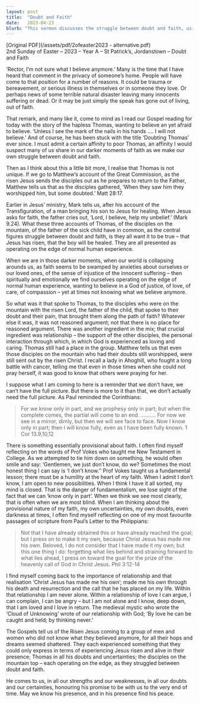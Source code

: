 ```yaml
---
layout: post
title:  "Doubt and Faith"
date:   2023-04-23
blurb: "This sermon discusses the struggle between doubt and faith, using the story of Thomas and his doubts about Jesus' resurrection as a focal point. It emphasizes the importance of relationship in faith, the humility at the heart of faith, and the provisional nature of faith. The sermon concludes with the assurance of Jesus' presence and peace, even in our doubts and uncertainties."
---
```

[Original PDF](/assets/pdf/2ofeaster2023 - alternative.pdf)    
2nd Sunday of Easter – 2023 – Year A – St Patrick’s, Jordanstown – Doubt and Faith

‘Rector, I’m not sure what I believe anymore.’ Many is the time that I have heard that comment in the privacy of someone’s home. People will have come to that position for a number of reasons. It could be trauma or bereavement, or serious illness in themselves or in someone they love. Or perhaps news of some terrible natural disaster leaving many innocents suffering or dead. Or it may be just simply the speak has gone out of living, out of faith.

That remark, and many like it, come to mind as I read our Gospel reading for today with the story of the hapless Thomas, wanting to believe an yet afraid to believe. ‘Unless I see the mark of the nails in his hands …. I will not believe.’ And of course, he has been stuck with the title ‘Doubting Thomas’ ever since. I must admit a certain affinity to poor Thomas, an affinity I would suspect many of us share in our darker moments of faith as we make our own struggle between doubt and faith.

Then as I think about this a little bit more, I realise that Thomas is not unique. If we go to Matthew’s account of the Great Commission, as the risen Jesus sends the disciples out as he prepares to return to the Father, Matthew tells us that as the disciples gathered, ‘When they saw him they worshipped him, but some doubted.’ Matt 28:17.

Earlier in Jesus’ ministry, Mark tells us, after his account of the Transfiguration, of a man bringing his son to Jesus for healing. When Jesus asks for faith, the father cries out, ‘Lord, I believe, help my unbelief.’ (Mark 9.24). What these three accounts of Thomas, of the disciples on the mountain, of the father of the sick child have in common, as the central figures struggle between doubt and faith, is they all want it to be true – that Jesus has risen, that the boy will be healed. They are all presented as operating on the edge of normal human experience.

When we are in those darker moments, when our world is collapsing arounds us, as faith seems to be swamped by anxieties about ourselves or our loved ones, of the sense of injustice of the innocent suffering – then spiritually and emotionally we find ourselves operating on the edge of normal human experience, wanting to believe in a God of justice, of love, of care, of compassion – yet at times not knowing what we believe anymore.

So what was it that spoke to Thomas, to the disciples who were on the mountain with the risen Lord, the father of the child, that spoke to their doubt and their pain, that brought them along the path of faith? Whatever else it was, it was not reasoned argument; not that there is no place for reasoned argument. There was another ingredient in the mix; that crucial ingredient was relationship – the support of the other disciples, the personal interaction through which, in which God is experienced as loving and caring. Thomas still had a place in the group. Matthew tells us that even those disciples on the mountain who had their doubts still worshipped, were still sent out by the risen Christ. I recall a lady in Ahoghill, who fought a long battle with cancer, telling me that even in those times when she could not pray herself, it was good to know that others were praying for her.

I suppose what I am coming to here is a reminder that we don’t have, we can’t have the full picture. But there is more to it than that, we don’t actually need the full picture. As Paul reminded the Corinthians:

> For we know only in part, and we prophesy only in part; but when the complete comes, the partial will come to an end. ………. For now we see in a mirror, dimly, but then we will see face to face. Now I know only in part; then I will know fully, even as I have been fully known. 1 Cor 13.9,10,12

There is something essentially provisional about faith. I often find myself reflecting on the words of Prof Vokes who taught me New Testament in College. As we attempted to tie him down on something, he would often smile and say: ‘Gentlemen, we just don’t know, do we? Sometimes the most honest thing I can say is ‘I don’t know.’’ Prof Vokes taught us a fundamental lesson; there must be a humility at the heart of my faith. When I admit I don’t know, I am open to new possibilities. When I think I have it all sorted, my mind is closed. That is the danger of fundamentalism, we lose sight of the fact that we can ‘know only in part’. When we think we see most clearly, that is often when we are most blind. When I am thinking about the provisional nature of my faith, my own uncertainties, my own doubts, even darkness at times, I often find myself reflecting on one of my most favourite passages of scripture from Paul’s Letter to the Philippians:

> Not that I have already obtained this or have already reached the goal; but I press on to make it my own, because Christ Jesus has made me his own. Beloved, I do not consider that I have made it my own; but this one thing I do: forgetting what lies behind and straining forward to what lies ahead, I press on toward the goal for the prize of the heavenly call of God in Christ Jesus. Phil 3:12-14

I find myself coming back to the importance of relationship and that realisation ‘Christ Jesus has made me his own’; made me his own through his death and resurrection and the call that he has placed on my life. Within that relationship I am never alone. Within a relationship of love I can argue, I can complain, I can be angry – but I am not alone and I know, deep down, that I am loved and I love in return. The medieval mystic who wrote the ‘Cloud of Unknowing’ wrote of our relationship with God; ‘By love he can be caught and held; by thinking never.’

The Gospels tell us of the Risen Jesus coming to a group of men and women who did not know what they believed anymore, for all their hops and dreams seemed shattered. They each experienced something that they could only express in terms of experiencing Jesus risen and alive in their presence; Thomas in all his doubts and uncertainties; the disciples on the mountain top – each operating on the edge, as they struggled between doubt and faith.

He comes to us, in all our strengths and our weaknesses, in all our doubts and our certainties, honouring his promise to be with us to the very end of time. May we know his presence, and in his presence find his peace.
